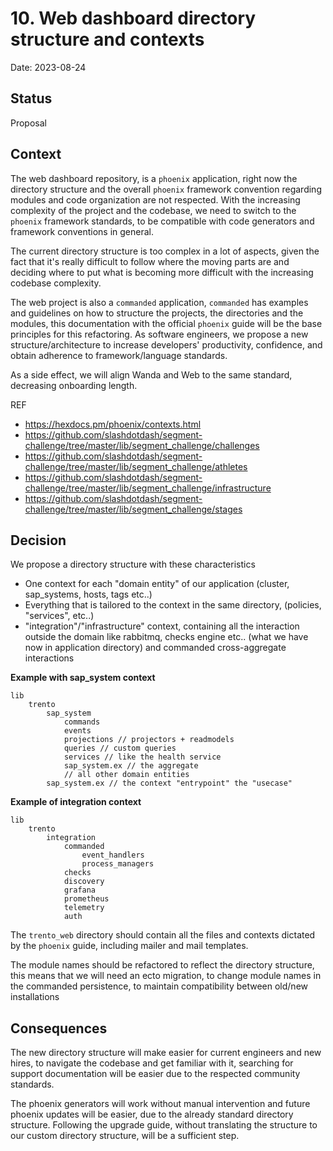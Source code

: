 # 10. Web dashboard directory structure and contexts

Date: 2023-08-24

## Status

Proposal

## Context

The web dashboard repository, is a `phoenix` application, right now the directory structure and the overall `phoenix` framework convention regarding modules and code organization are not respected.
With the increasing complexity of the project and the codebase, we need to switch to the `phoenix` framework standards, to be compatible with code generators and framework conventions in general.

The current directory structure is too complex in a lot of aspects, given the fact that it's really difficult to follow where the moving parts are and deciding where to put what is becoming more difficult with the increasing codebase complexity.

The web project is also a `commanded` application, `commanded` has examples and guidelines on how to structure the projects, the directories and the modules, this documentation with the official  `phoenix` guide will be the base principles for this refactoring.
As software engineers, we propose a new structure/architecture to increase developers' productivity, confidence, and obtain adherence to framework/language standards.

As a side effect, we will align Wanda and Web to the same standard, decreasing onboarding length.

REF

- https://hexdocs.pm/phoenix/contexts.html
- https://github.com/slashdotdash/segment-challenge/tree/master/lib/segment_challenge/challenges
- https://github.com/slashdotdash/segment-challenge/tree/master/lib/segment_challenge/athletes
- https://github.com/slashdotdash/segment-challenge/tree/master/lib/segment_challenge/infrastructure
- https://github.com/slashdotdash/segment-challenge/tree/master/lib/segment_challenge/stages

## Decision

We propose a directory structure with these characteristics

- One context for each "domain entity" of our application (cluster, sap_systems, hosts, tags etc..)
- Everything that is tailored to the context in the same directory, (policies, "services", etc..)
- "integration"/"infrastructure" context, containing all the interaction outside the domain like rabbitmq, checks engine etc.. (what we have now in application directory) and commanded cross-aggregate interactions


**Example with sap_system context**

```
lib
    trento
        sap_system
            commands
            events
            projections // projectors + readmodels
            queries // custom queries
            services // like the health service
            sap_system.ex // the aggregate
            // all other domain entities
        sap_system.ex // the context "entrypoint" the "usecase"
```

**Example of integration context**

```
lib
    trento
        integration
            commanded
                event_handlers
                process_managers
            checks
            discovery
            grafana
            prometheus
            telemetry
            auth
```


The `trento_web` directory should contain all the files and contexts dictated by the `phoenix` guide, including mailer and mail templates. 

The module names should be refactored to reflect the directory structure, this means that we will need an ecto migration, to change module names in the commanded persistence, to maintain compatibility between old/new installations

## Consequences

The new directory structure will make easier for current engineers and new hires, to navigate the codebase and get familiar with it, searching for support documentation will be easier due to the respected community standards.

The phoenix generators will work without manual intervention and future phoenix updates will be easier, due to the already standard directory structure. Following the upgrade guide, without translating the structure to our custom directory structure, will be a sufficient step.
